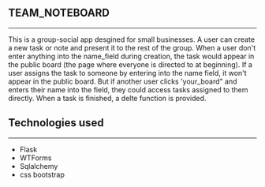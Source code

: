 TEAM_NOTEBOARD
-----
-----

This is a group-social app desgined for small businesses. A user can create a new task or note and present it to the rest of the group. When a user don't enter anything into the name_field during creation, the task would appear in the public board (the page where everyone is directed to at beginning). If a user assigns the task to someone by entering into the name field, it won't appear in the public board. But if another user clicks 'your_board" and enters their name into the field, they could access tasks assigned to them directly. When a task is finished, a delte function is provided.

Technologies used
-----
-----

- Flask
- WTForms
- Sqlalchemy
- css bootstrap
